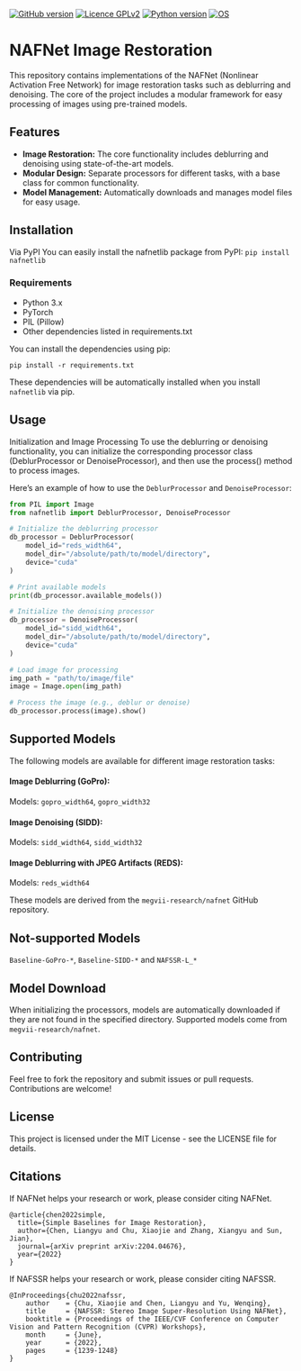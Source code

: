 [![GitHub version](https://img.shields.io/badge/version-0.1.0-yellow.svg)](https://github.com/mikecokina/nafnetlib)
[![Licence GPLv2](https://img.shields.io/badge/license-MIT-blue.svg)](https://opensource.org/license/mit)
[![Python version](https://img.shields.io/badge/python-3.10|3.11-orange.svg)](https://www.python.org/doc/versions/)
[![OS](https://img.shields.io/badge/os-Linux|Windows|macOS-magenta.svg)](https://www.gnu.org/gnu/linux-and-gnu.html)



# NAFNet Image Restoration
This repository contains implementations of the NAFNet (Nonlinear Activation Free Network) for image restoration tasks such as deblurring and denoising. The core of the project includes a modular framework for easy processing of images using pre-trained models.


## Features
- **Image Restoration:** The core functionality includes deblurring and denoising using state-of-the-art models.
- **Modular Design:** Separate processors for different tasks, with a base class for common functionality.
- **Model Management:** Automatically downloads and manages model files for easy usage.

## Installation
Via PyPI
You can easily install the nafnetlib package from PyPI:
`pip install nafnetlib`

### Requirements
- Python 3.x
- PyTorch
- PIL (Pillow)
- Other dependencies listed in requirements.txt

You can install the dependencies using pip:

`pip install -r requirements.txt`

These dependencies will be automatically installed when you install `nafnetlib` via pip.

## Usage
Initialization and Image Processing
To use the deblurring or denoising functionality, you can initialize the corresponding processor class (DeblurProcessor or DenoiseProcessor), and then use the process() method to process images.

Here’s an example of how to use the `DeblurProcessor` and `DenoiseProcessor`:

```python
from PIL import Image
from nafnetlib import DeblurProcessor, DenoiseProcessor

# Initialize the deblurring processor
db_processor = DeblurProcessor(
    model_id="reds_width64",
    model_dir="/absolute/path/to/model/directory",
    device="cuda"
)

# Print available models
print(db_processor.available_models())

# Initialize the denoising processor
db_processor = DenoiseProcessor(
    model_id="sidd_width64",
    model_dir="/absolute/path/to/model/directory",
    device="cuda"
)

# Load image for processing
img_path = "path/to/image/file"
image = Image.open(img_path)

# Process the image (e.g., deblur or denoise)
db_processor.process(image).show()
```

## Supported Models
The following models are available for different image restoration tasks:

#### Image Deblurring (GoPro):
Models: `gopro_width64`, `gopro_width32`

#### Image Denoising (SIDD):
Models: `sidd_width64`, `sidd_width32`

#### Image Deblurring with JPEG Artifacts (REDS):
Models: `reds_width64`

These models are derived from the `megvii-research/nafnet` GitHub repository.

## Not-supported Models
`Baseline-GoPro-*`, `Baseline-SIDD-*` and `NAFSSR-L_*` 

## Model Download
When initializing the processors, models are automatically downloaded if they are not found in the specified directory. 
Supported models come from `megvii-research/nafnet`.

## Contributing
Feel free to fork the repository and submit issues or pull requests. Contributions are welcome!

## License
This project is licensed under the MIT License - see the LICENSE file for details.

## Citations
If NAFNet helps your research or work, please consider citing NAFNet.

```
@article{chen2022simple,
  title={Simple Baselines for Image Restoration},
  author={Chen, Liangyu and Chu, Xiaojie and Zhang, Xiangyu and Sun, Jian},
  journal={arXiv preprint arXiv:2204.04676},
  year={2022}
}
```

If NAFSSR helps your research or work, please consider citing NAFSSR.

```
@InProceedings{chu2022nafssr,
    author    = {Chu, Xiaojie and Chen, Liangyu and Yu, Wenqing},
    title     = {NAFSSR: Stereo Image Super-Resolution Using NAFNet},
    booktitle = {Proceedings of the IEEE/CVF Conference on Computer Vision and Pattern Recognition (CVPR) Workshops},
    month     = {June},
    year      = {2022},
    pages     = {1239-1248}
}
```